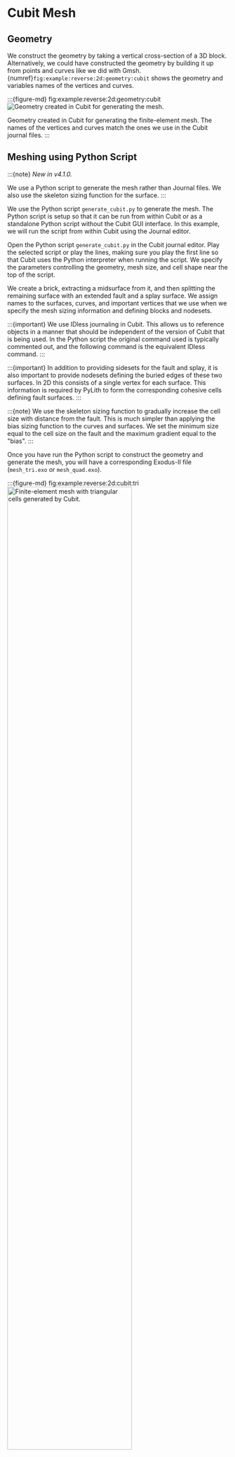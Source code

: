 # Cubit Mesh

## Geometry

We construct the geometry by taking a vertical cross-section of a 3D block.
Alternatively, we could have constructed the geometry by building it up from points and curves like we did with Gmsh.
{numref}`fig:example:reverse:2d:geometry:cubit` shows the geometry and variables names of the vertices and curves.

:::{figure-md} fig:example:reverse:2d:geometry:cubit
<img src="figs/geometry-cubit.*" alt="Geometry created in Cubit for generating the mesh." scale="75%"/>

Geometry created in Cubit for generating the finite-element mesh.
The names of the vertices and curves match the ones we use in the Cubit journal files.
:::

## Meshing using Python Script

:::{note}
*New in v4.1.0.*

We use a Python script to generate the mesh rather than Journal files.
We also use the skeleton sizing function for the surface.
:::

We use the Python script `generate_cubit.py` to generate the mesh.
The Python script is setup so that it can be run from within Cubit or as a standalone Python script without the Cubit GUI interface.
In this example, we will run the script from within Cubit using the Journal editor.

Open the Python script `generate_cubit.py` in the Cubit journal editor.
Play the selected script or play the lines, making sure you play the first line so that Cubit uses the Python interpreter when running the script.
We specify the parameters controlling the geometry, mesh size, and cell shape near the top of the script.

We create a brick, extracting a midsurface from it, and then splitting the remaining surface with an extended fault and a splay surface.
We assign names to the surfaces, curves, and important vertices that we use when we specify the mesh sizing information and defining blocks and nodesets.

:::{important}
We use IDless journaling in Cubit.
This allows us to reference objects in a manner that should be independent of the version of Cubit that is being used.
In the Python script the original command used is typically commented out, and the following command is the equivalent IDless command.
:::

:::{important}
In addition to providing sidesets for the fault and splay, it is also important to provide nodesets defining the buried edges of these two surfaces.
In 2D this consists of a single vertex for each surface.
This information is required by PyLith to form the corresponding cohesive cells defining fault surfaces.
:::

:::{note}
We use the skeleton sizing function to gradually increase the cell size with distance from the fault.
This is much simpler than applying the bias sizing function to the curves and surfaces.
We set the minimum size equal to the cell size on the fault and the maximum gradient equal to the "bias".
:::

Once you have run the Python script to construct the geometry and generate the mesh, you will have a corresponding Exodus-II file (`mesh_tri.exo` or `mesh_quad.exo`).

:::{figure-md} fig:example:reverse:2d:cubit:tri
<img src="figs/cubit-tri.*" alt="Finite-element mesh with triangular cells generated by Cubit." width="75%"/>

Finite-element mesh with triangular cells generated by Cubit.
:::

:::{figure-md} fig:example:reverse:2d:cubit:quad
<img src="figs/cubit-quad.*" alt="Finite-element mesh with quadrilateral cells generated by Cubit." width="75%"/>

Finite-element mesh with quadrilateral cells generated by Cubit.
:::
